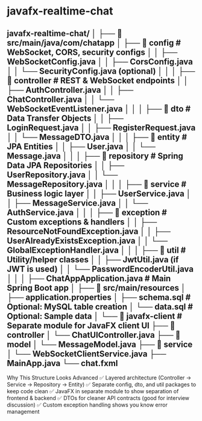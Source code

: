 # javafx-realtime-chat
javafx-realtime-chat/
│
├── 📂 src/main/java/com/chatapp
│   ├── 📂 config          # WebSocket, CORS, security configs
│   │    ├── WebSocketConfig.java
│   │    ├── CorsConfig.java
│   │    └── SecurityConfig.java (optional)
│   │
│   ├── 📂 controller      # REST & WebSocket endpoints
│   │    ├── AuthController.java
│   │    ├── ChatController.java
│   │    └── WebSocketEventListener.java
│   │
│   ├── 📂 dto             # Data Transfer Objects
│   │    ├── LoginRequest.java
│   │    ├── RegisterRequest.java
│   │    └── MessageDTO.java
│   │
│   ├── 📂 entity          # JPA Entities
│   │    ├── User.java
│   │    └── Message.java
│   │
│   ├── 📂 repository      # Spring Data JPA Repositories
│   │    ├── UserRepository.java
│   │    └── MessageRepository.java
│   │
│   ├── 📂 service         # Business logic layer
│   │    ├── UserService.java
│   │    ├── MessageService.java
│   │    └── AuthService.java
│   │
│   ├── 📂 exception       # Custom exceptions & handlers
│   │    ├── ResourceNotFoundException.java
│   │    ├── UserAlreadyExistsException.java
│   │    └── GlobalExceptionHandler.java
│   │
│   ├── 📂 util            # Utility/helper classes
│   │    ├── JwtUtil.java (if JWT is used)
│   │    └── PasswordEncoderUtil.java
│   │
│   ├── ChatAppApplication.java  # Main Spring Boot app
│
├── 📂 src/main/resources
│   ├── application.properties
│   ├── schema.sql   # Optional: MySQL table creation
│   └── data.sql     # Optional: Sample data
│
└── 📂 javafx-client  # Separate module for JavaFX client UI
    ├── 📂 controller
    │    └── ChatUIController.java
    ├── 📂 model
    │    └── MessageModel.java
    ├── 📂 service
    │    └── WebSocketClientService.java
    ├── MainApp.java
    └── chat.fxml
--------------------------------------------------------------------
Why This Structure Looks Advanced
✅ Layered architecture (Controller → Service → Repository → Entity)
✅ Separate config, dto, and util packages to keep code clean
✅ JavaFX in separate module to show separation of frontend & backend
✅ DTOs for cleaner API contracts (good for interview discussion)
✅ Custom exception handling shows you know error management
